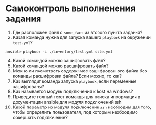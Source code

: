 # Самоконтроль выполненения задания

1. Где расположен файл с `some_fact` из второго пункта задания?
2. Какая команда нужна для запуска вашего `playbook` на окружении `test.yml`?
```
ansible-playbook -i ./inventory/test.yml site.yml
```

4. Какой командой можно зашифровать файл?
5. Какой командой можно расшифровать файл?
6. Можно ли посмотреть содержимое зашифрованного файла без команды расшифровки файла? Если можно, то как?
7. Как выглядит команда запуска `playbook`, если переменные зашифрованы?
8. Как называется модуль подключения к host на windows?
9. Приведите полный текст команды для поиска информации в документации ansible для модуля подключений ssh
10. Какой параметр из модуля подключения `ssh` необходим для того, чтобы определить пользователя, под которым необходимо совершать подключение?
